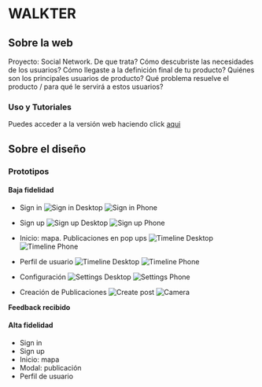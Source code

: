# WALKTER #

## Sobre la web ##

Proyecto: Social Network. De que trata?
Cómo descubriste las necesidades de los usuarios? 
Cómo llegaste a la definición final de tu producto?
Quiénes son los principales usuarios de producto?
Qué problema resuelve el producto / para qué le servirá a estos usuarios?

### Uso y Tutoriales ###

Puedes acceder a la versión web haciendo click [aqui](https://dsandovalm.github.io/BOG002-social-network/src/index.html)

## Sobre el diseño ##

### Prototipos ###

#### Baja fidelidad ####

- Sign in
![Sign in Desktop](./src/static/images/figma/sn_ld_signin.png)
![Sign in Phone](./src/static/images/figma/sn_lp_signin.png)

- Sign up
![Sign up Desktop](./src/static/images/figma/sn_ld_signup.png)
![Sign up Phone](./src/static/images/figma/sn_lp_signup.png)

- Inicio: mapa. Publicaciones en pop ups
![Timeline Desktop](./src/static/images/figma/sn_ld_timeline.png)
![Timeline Phone](./src/static/images/figma/sn_lp_timeline.png)

- Perfil de usuario
![Timeline Desktop](./src/static/images/figma/sn_ld_profile.png)
![Timeline Phone](./src/static/images/figma/sn_lp_profile.png)

- Configuración
![Settings Desktop](./src/static/images/figma/sn_ld_settings.png)
![Settings Phone](./src/static/images/figma/sn_lp_settings.png)

- Creación de Publicaciones
![Create post](./src/static/images/figma/sn_lp_create.png)
![Camera](./src/static/images/figma/sn_lp_camera.png)


**Feedback recibido**

#### Alta fidelidad ####
- Sign in
- Sign up
- Inicio: mapa
- Modal: publicación
- Perfil de usuario
